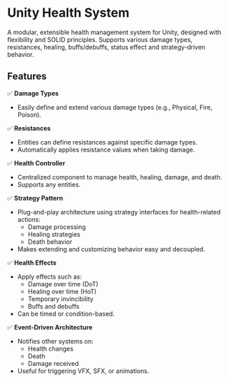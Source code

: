 # Unity Health System

A modular, extensible health management system for Unity, designed with flexibility and SOLID principles. Supports various damage types, resistances, healing, buffs/debuffs, status effect and strategy-driven behavior.

## Features

✅ **Damage Types**
- Easily define and extend various damage types (e.g., Physical, Fire, Poison).

✅ **Resistances**
- Entities can define resistances against specific damage types.
- Automatically applies resistance values when taking damage.

✅ **Health Controller**
- Centralized component to manage health, healing, damage, and death.
- Supports any entities.

✅ **Strategy Pattern**
- Plug-and-play architecture using strategy interfaces for health-related actions:
  - Damage processing
  - Healing strategies
  - Death behavior
- Makes extending and customizing behavior easy and decoupled.

✅ **Health Effects**
- Apply effects such as:
  - Damage over time (DoT)
  - Healing over time (HoT)
  - Temporary invincibility
  - Buffs and debuffs
- Can be timed or condition-based.

✅ **Event-Driven Architecture**
- Notifies other systems on:
  - Health changes
  - Death
  - Damage received
- Useful for triggering VFX, SFX, or animations.
